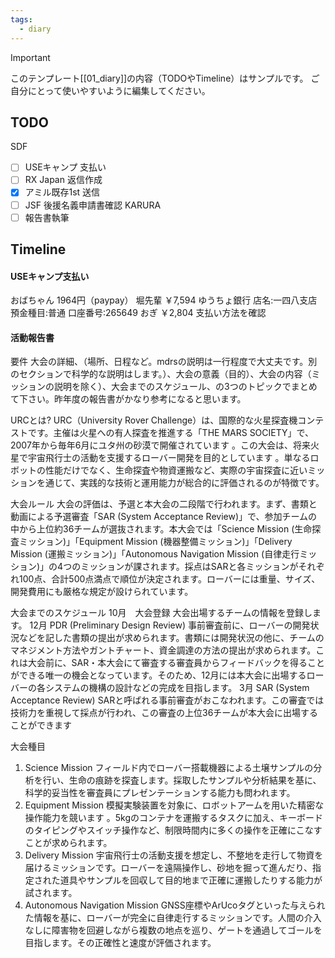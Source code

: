 ```yaml
---
tags:
  - diary
---
```

> [!IMPORTANT]
> このテンプレート[[01_diary]]の内容（TODOやTimeline）はサンプルです。
> ご自分にとって使いやすいように編集してください。

## TODO
SDF
- [ ] USEキャンプ 支払い
- [ ] RX Japan 返信作成
- [x] アミル既存1st 送信
- [ ] JSF 後援名義申請書確認
KARURA
- [ ] 報告書執筆

## Timeline
#### USEキャンプ支払い
おばちゃん 1964円（paypay）
堀先輩
	￥7,594
	ゆうちょ銀行
	店名:一四八支店
	預金種目:普通
	口座番号:265649
おぎ
	￥2,804
	支払い方法を確認

#### 活動報告書
要件
大会の詳細、（場所、日程など。mdrsの説明は一行程度で大丈夫です。別のセクションで科学的な説明はします。）、大会の意義（目的）、大会の内容（ミッションの説明を除く）、大会までのスケジュール、の3つのトピックでまとめて下さい。昨年度の報告書がかなり参考になると思います。

URCとは?
URC（University Rover Challenge）は、国際的な火星探査機コンテストです。主催は火星への有人探査を推進する「THE MARS SOCIETY」で、2007年から毎年6月にユタ州の砂漠で開催されています 。この大会は、将来火星で宇宙飛行士の活動を支援するローバー開発を目的としています 。単なるロボットの性能だけでなく、生命探査や物資運搬など、実際の宇宙探査に近いミッションを通じて、実践的な技術と運用能力が総合的に評価されるのが特徴です。

大会ルール
大会の評価は、予選と本大会の二段階で行われます。まず、書類と動画による予選審査「SAR (System Acceptance Review)」で、参加チームの中から上位約36チームが選抜されます。本大会では「Science Mission (生命探査ミッション)」「Equipment Mission (機器整備ミッション)」「Delivery Mission (運搬ミッション)」「Autonomous Navigation Mission (自律走行ミッション)」の4つのミッションが課されます。採点はSARと各ミッションがそれぞれ100点、合計500点満点で順位が決定されます。ローバーには重量、サイズ、開発費用にも厳格な規定が設けられています。

大会までのスケジュール
10月　大会登録
大会出場するチームの情報を登録します。
12月 PDR (Preliminary Design Review)
事前審査前に、ローバーの開発状況などを記した書類の提出が求められます。書類には開発状況の他に、チームのマネジメント方法やガントチャート、資金調達の方法の提出が求められます。これは大会前に、SAR・本大会にて審査する審査員からフィードバックを得ることができる唯一の機会となっています。そのため、12月には本大会に出場するローバーの各システムの機構の設計などの完成を目指します。
3月 SAR (System Acceptance Review)
SARと呼ばれる事前審査がおこなわれます。この審査では技術力を重視して採点が行われ、この審査の上位36チームが本大会に出場することができます

大会種目
1. Science Mission
   フィールド内でローバー搭載機器による土壌サンプルの分析を行い、生命の痕跡を探査します。採取したサンプルや分析結果を基に、科学的妥当性を審査員にプレゼンテーションする能力も問われます。
2. Equipment Mission
   模擬実験装置を対象に、ロボットアームを用いた精密な操作能力を競います 。5kgのコンテナを運搬するタスクに加え、キーボードのタイピングやスイッチ操作など、制限時間内に多くの操作を正確にこなすことが求められます。
3. Delivery Mission
   宇宙飛行士の活動支援を想定し、不整地を走行して物資を届けるミッションです。ローバーを遠隔操作し、砂地を掘って進んだり、指定された道具やサンプルを回収して目的地まで正確に運搬したりする能力が試されます。
4. Autonomous Navigation Mission
   GNSS座標やArUcoタグといった与えられた情報を基に、ローバーが完全に自律走行するミッションです。人間の介入なしに障害物を回避しながら複数の地点を巡り、ゲートを通過してゴールを目指します。その正確性と速度が評価されます。